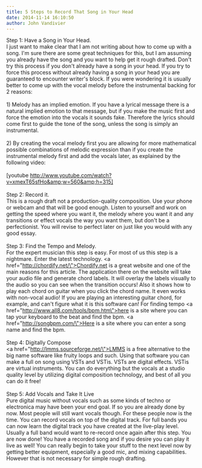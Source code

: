 ```yaml
---
title: 5 Steps to Record That Song in Your Head
date: 2014-11-14 16:10:50
author: John Vandivier
---
```




Step 1: Have a Song in Your Head.<br />I just want to make clear that I am not writing about how to come up with a song. I'm sure there are some great techniques for this, but I am assuming you already have the song and you want to help get it rough drafted. Don't try this process if you don't already have a song in your head. If you try to force this process without already having a song in your head you are guaranteed to encounter writer's block. If you were wondering it is usually better to come up with the vocal melody before the instrumental backing for 2 reasons:<br /><br />1) Melody has an implied emotion. If you have a lyrical message there is a natural implied emotion to that message, but if you make the music first and force the emotion into the vocals it sounds fake. Therefore the lyrics should come first to guide the tone of the song, unless the song is simply an instrumental.<br /><br />2) By creating the vocal melody first you are allowing for more mathematical possible combinations of melodic expression than if you create the instrumental melody first and add the vocals later, as explained by the following video:<br /><br />[youtube http://www.youtube.com/watch?v=xmexT65sfHo&amp;w=560&amp;h=315]<br /><br />Step 2: Record it.<br />This is a rough draft not a production-quality composition. Use your phone or webcam and that will be good enough. Listen to yourself and work on getting the speed where you want it, the melody where you want it and any transitions or effect vocals the way you want them, but don't be a perfectionist. You will revise to perfect later on just like you would with any good essay.<br /><br />Step 3: Find the Tempo and Melody.<br />For the expert musician this step is easy. For most of us this step is a nightmare. Enter the latest technology. <a href=\"http://chordify.net/\">Chordify.net</a> is a great website and one of the main reasons for this article. The application there on the website will take your audio file and generate chord labels. It will overlay the labels visually to the audio so you can see when the transition occurs! Also it shows how to play each chord on guitar when you click the chord name. It even works with non-vocal audio! If you are playing an interesting guitar chord, for example, and can't figure what it is this software can! For finding tempo <a href=\"http://www.all8.com/tools/bpm.htm\">here is a site</a> where you can tap your keyboard to the beat and find the bpm. <a href=\"http://songbpm.com/\">Here is a site</a> where you can enter a song name and find the bpm.<br /><br />Step 4: Digitally Compose<br /><a href=\"http://lmms.sourceforge.net/\">LMMS</a> is a free alternative to the big name software like fruity loops and such. Using that software you can make a full on song using VSTs and VSTis. VSTs are digital effects. VSTis are virtual instruments. You can do everything but the vocals at a studio quality level by utilizing digital composition technology, and best of all you can do it free!<br /><br />Step 5: Add Vocals and Take It Live<br />Pure digital music without vocals such as some kinds of techno or electronica may have been your end goal. If so you are already done by now. Most people will still want vocals though. For these people now is the time. You can record vocals on top of the digital track. For full bands you can now learn the digital track you have created at the live-play level. Usually a full band would want to re-record once again after this step. You are now done! You have a recorded song and if you desire you can play it live as well! You can really begin to take your stuff to the next level now by getting better equipment, especially a good mic, and mixing capabilities. However that is not necessary for simple rough drafting.